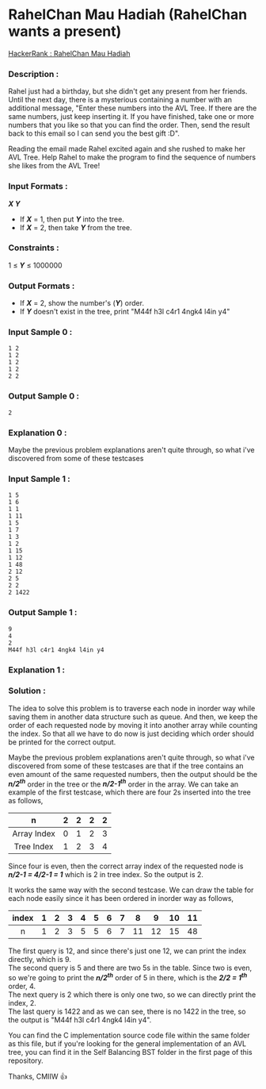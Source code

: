 # RahelChan Mau Hadiah (RahelChan wants a present)

[HackerRank : RahelChan Mau Hadiah](https://www.hackerrank.com/contests/alpro-its-sd-m3-e-2022/challenges/rahelchan-mau-hadiah)

### Description :
Rahel just had a birthday, but she didn't get any present from her friends. Until the next day, there is a mysterious containing a number with an additional message, "Enter these numbers into the AVL Tree. If there are the same numbers, just keep inserting it. If you have finished, take one or more numbers that you like so that you can find the order. Then, send the result back to this email so I can send you the best gift :D".  

Reading the email made Rahel excited again and she rushed to make her AVL Tree. Help Rahel to make the program to find the sequence of numbers she likes from the AVL Tree!

### Input Formats :
***X Y***  
- If ***X*** = 1, then put ***Y*** into the tree.
- If ***X*** = 2, then take ***Y*** from the tree.

### Constraints :
1 &le; ***Y*** &le; 1000000

### Output Formats :
- If ***X*** = 2, show the number's (***Y***) order.
- If ***Y*** doesn't exist in the tree, print "M44f h3l c4r1 4ngk4 l4in y4"

### Input Sample 0 :
```
1 2
1 2
1 2
1 2
2 2
```

### Output Sample 0 :
```
2
```

### Explanation 0 :
Maybe the previous problem explanations aren't quite through, so what i've discovered from some of these testcases

### Input Sample 1 :
```
1 5
1 6
1 1
1 11
1 5
1 7
1 3
1 2
1 15
1 12
1 48
2 12
2 5
2 2
2 1422
```

### Output Sample 1 :
```
9
4
2
M44f h3l c4r1 4ngk4 l4in y4
```

### Explanation 1 :


### Solution :  
The idea to solve this problem is to traverse each node in inorder way while saving them in another data structure such as queue. And then, we keep the order of each requested node by moving it into another array while counting the index. So that all we have to do now is just deciding which order should be printed for the correct output.

Maybe the previous problem explanations aren't quite through, so what i've discovered from some of these testcases are that if the tree contains an even amount of the same requested numbers, then the output should be the ***n/2<sup>th</sup>*** order in the tree or the ***n/2-1<sup>th</sup>*** order in the array. We can take an example of the first testcase, which there are four 2s inserted into the tree as follows,  
  
| n | 2 | 2 | 2 | 2 |
|:-----:|:---:|:---:|:---:|:---:|
| Array Index | 0 | 1 | 2 | 3 |
| Tree Index     | 1 | 2 | 3 | 4 |  
  
Since four is even, then the correct array index of the requested node is ***n/2-1 = 4/2-1 = 1*** which is 2 in tree index. So the output is 2.  

It works the same way with the second testcase. We can draw the table for each node easily since it has been ordered in inorder way as follows,  

| index | 1 | 2 | 3 | 4 | 5 | 6 | 7 | 8 | 9 | 10 | 11 |
|:---:|:---:|:---:|:---:|:---:|:---:|:---:|:---:|:---:|:---:|:---:|:---:|
| n | 1 | 2 | 3 | 5 | 5 | 6 | 7 | 11 | 12 | 15 | 48 |  

The first query is 12, and since there's just one 12, we can print the index directly, which is 9.  
The second query is 5 and there are two 5s in the table. Since two is even, so we're going to print the ***n/2<sup>th</sup>*** order of 5 in there, which is  the ***2/2 = 1<sup>th</sup>*** order, 4.  
The next query is 2 which there is only one two, so we can directly print the index, 2.  
The last query is 1422 and as we can see, there is no 1422 in the tree, so the output is "M44f h3l c4r1 4ngk4 l4in y4".  

You can find the C implementation source code file within the same folder as this file, but if you're looking for the general implementation of an AVL tree, you can find it in the Self Balancing BST folder in the first page of this repository.  

Thanks, CMIIW :thumbsup:
